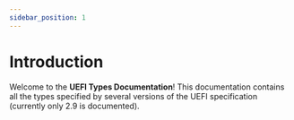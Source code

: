 ```yaml
---
sidebar_position: 1
---
```


# Introduction

Welcome to the **UEFI Types Documentation**! This documentation contains all the types specified
by several versions of the UEFI specification (currently only 2.9 is documented).

